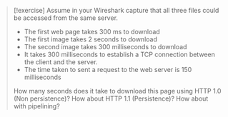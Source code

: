 > [!exercise]
> Assume in your Wireshark capture that all three files could be accessed from the same server. 
> - The first web page takes 300 ms to download 
> - The first image takes 2 seconds to download 
> - The second image takes 300 milliseconds to download 
> - It takes 300 milliseconds to establish a TCP connection between the client and the server. 
> - The time taken to sent a request to the web server is 150 milliseconds
>   
> How many seconds does it take to download this page using HTTP 1.0 (Non persistence)? How about HTTP 1.1 (Persistence)? How about with pipelining?
